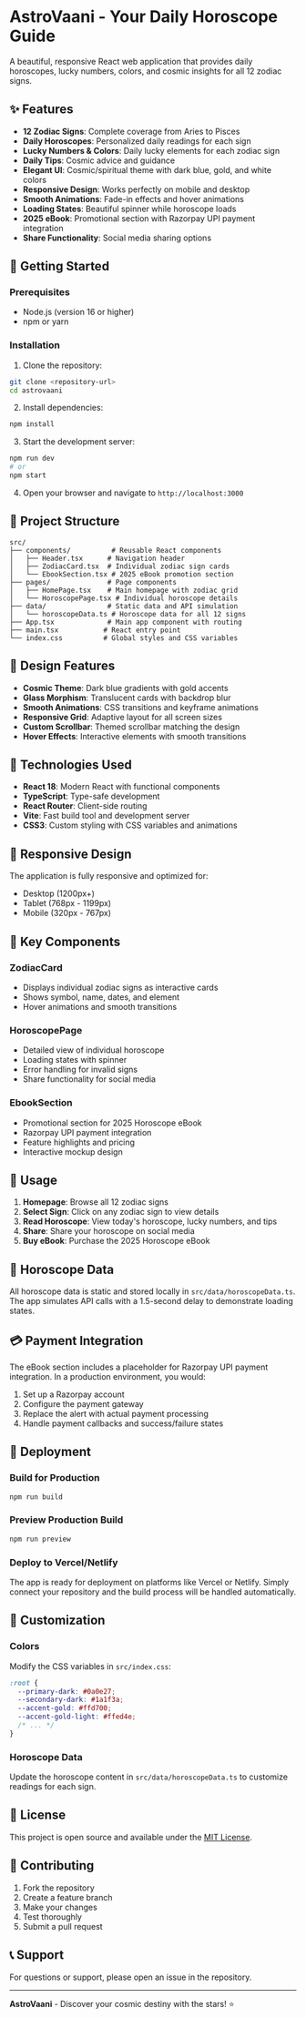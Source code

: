 # AstroVaani - Your Daily Horoscope Guide

A beautiful, responsive React web application that provides daily horoscopes, lucky numbers, colors, and cosmic insights for all 12 zodiac signs.

## ✨ Features

- **12 Zodiac Signs**: Complete coverage from Aries to Pisces
- **Daily Horoscopes**: Personalized daily readings for each sign
- **Lucky Numbers & Colors**: Daily lucky elements for each zodiac sign
- **Daily Tips**: Cosmic advice and guidance
- **Elegant UI**: Cosmic/spiritual theme with dark blue, gold, and white colors
- **Responsive Design**: Works perfectly on mobile and desktop
- **Smooth Animations**: Fade-in effects and hover animations
- **Loading States**: Beautiful spinner while horoscope loads
- **2025 eBook**: Promotional section with Razorpay UPI payment integration
- **Share Functionality**: Social media sharing options

## 🚀 Getting Started

### Prerequisites

- Node.js (version 16 or higher)
- npm or yarn

### Installation

1. Clone the repository:
```bash
git clone <repository-url>
cd astrovaani
```

2. Install dependencies:
```bash
npm install
```

3. Start the development server:
```bash
npm run dev
# or
npm start
```

4. Open your browser and navigate to `http://localhost:3000`

## 📁 Project Structure

```
src/
├── components/          # Reusable React components
│   ├── Header.tsx      # Navigation header
│   ├── ZodiacCard.tsx  # Individual zodiac sign cards
│   └── EbookSection.tsx # 2025 eBook promotion section
├── pages/              # Page components
│   ├── HomePage.tsx    # Main homepage with zodiac grid
│   └── HoroscopePage.tsx # Individual horoscope details
├── data/               # Static data and API simulation
│   └── horoscopeData.ts # Horoscope data for all 12 signs
├── App.tsx             # Main app component with routing
├── main.tsx           # React entry point
└── index.css          # Global styles and CSS variables
```

## 🎨 Design Features

- **Cosmic Theme**: Dark blue gradients with gold accents
- **Glass Morphism**: Translucent cards with backdrop blur
- **Smooth Animations**: CSS transitions and keyframe animations
- **Responsive Grid**: Adaptive layout for all screen sizes
- **Custom Scrollbar**: Themed scrollbar matching the design
- **Hover Effects**: Interactive elements with smooth transitions

## 🔧 Technologies Used

- **React 18**: Modern React with functional components
- **TypeScript**: Type-safe development
- **React Router**: Client-side routing
- **Vite**: Fast build tool and development server
- **CSS3**: Custom styling with CSS variables and animations

## 📱 Responsive Design

The application is fully responsive and optimized for:
- Desktop (1200px+)
- Tablet (768px - 1199px)
- Mobile (320px - 767px)

## 🌟 Key Components

### ZodiacCard
- Displays individual zodiac signs as interactive cards
- Shows symbol, name, dates, and element
- Hover animations and smooth transitions

### HoroscopePage
- Detailed view of individual horoscope
- Loading states with spinner
- Error handling for invalid signs
- Share functionality for social media

### EbookSection
- Promotional section for 2025 Horoscope eBook
- Razorpay UPI payment integration
- Feature highlights and pricing
- Interactive mockup design

## 🎯 Usage

1. **Homepage**: Browse all 12 zodiac signs
2. **Select Sign**: Click on any zodiac sign to view details
3. **Read Horoscope**: View today's horoscope, lucky numbers, and tips
4. **Share**: Share your horoscope on social media
5. **Buy eBook**: Purchase the 2025 Horoscope eBook

## 🔮 Horoscope Data

All horoscope data is static and stored locally in `src/data/horoscopeData.ts`. The app simulates API calls with a 1.5-second delay to demonstrate loading states.

## 💳 Payment Integration

The eBook section includes a placeholder for Razorpay UPI payment integration. In a production environment, you would:

1. Set up a Razorpay account
2. Configure the payment gateway
3. Replace the alert with actual payment processing
4. Handle payment callbacks and success/failure states

## 🚀 Deployment

### Build for Production

```bash
npm run build
```

### Preview Production Build

```bash
npm run preview
```

### Deploy to Vercel/Netlify

The app is ready for deployment on platforms like Vercel or Netlify. Simply connect your repository and the build process will be handled automatically.

## 🎨 Customization

### Colors
Modify the CSS variables in `src/index.css`:
```css
:root {
  --primary-dark: #0a0e27;
  --secondary-dark: #1a1f3a;
  --accent-gold: #ffd700;
  --accent-gold-light: #ffed4e;
  /* ... */
}
```

### Horoscope Data
Update the horoscope content in `src/data/horoscopeData.ts` to customize readings for each sign.

## 📄 License

This project is open source and available under the [MIT License](LICENSE).

## 🤝 Contributing

1. Fork the repository
2. Create a feature branch
3. Make your changes
4. Test thoroughly
5. Submit a pull request

## 📞 Support

For questions or support, please open an issue in the repository.

---

**AstroVaani** - Discover your cosmic destiny with the stars! ⭐ 